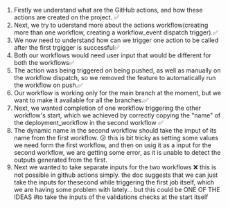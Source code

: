 1. Firstly we understand what are the GitHub actions, and how these actions are created on the project. ✅
2. Next, we try to uderstand more about the actions workflow(creating more than one workflow, creating a workflow_event dispatch trigger).✅
3. We now need to understand how can we trigger one action to be called after the first trgigger is successful✅
4. Both our workflows would need user input that would be different for both the workflows✅
5. The action was being triggered on being pushed, as well as manually on the workflow dispatch, so we removed the feature to automatically run the workflow on push.✅
6. Our workflow is working only for the main branch at the moment, but we want to make it available for all the branches.✅
7. Next, we wanted completion of one workflow triggering the other workflow's start, which we achieved by correctly copying the "name" of the deployment_workflow in the second workflow ✅
8. The dynamic name in the second workflow should take the imput of its name from the first workflow. 😕 
this is bit tricky as setting some values we need form the first workflow, and then on usig it as a input for the second workflow, we are getting some error, as it is unable to detect the outputs generated from the first.
9. Next we wanted to take separate inputs for the two workflows ❌ this is not possible in github actions simply. the doc suggests that we can just take the inputs for thesecond while triggering the first job itself, which we are having some problem with lately... but this could be ONE OF THE IDEAS 
#to take the inputs of the validations checks at the start itself


